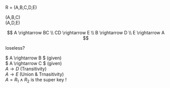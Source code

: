 R = (A,B,C,D,E)<br>

(A,B,C) <br>
(A,D,E)

$$ 
A \rightarrow BC \\
CD \rightarrow E \\
B \rightarrow D \\
E \rightarrow A
$$

loseless?

$
A \rightarrow B
$ (given) <br>
$
A \rightarrow C
$ (given)<br>
$A \rightarrow D$ (Transitivity) <br>
$A \rightarrow E$ (Union & Trnasitivity)<br>
$A = R_1\wedge R_2$ is the super key !